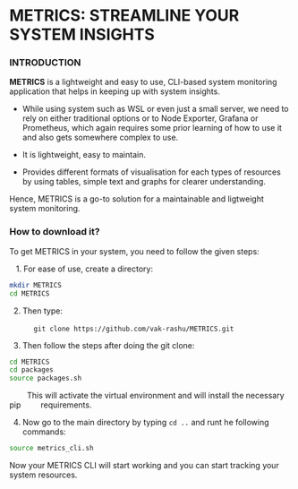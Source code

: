 # METRICS: STREAMLINE YOUR SYSTEM INSIGHTS

### INTRODUCTION

<b>**METRICS**</b> is a lightweight and easy to use, CLI-based system monitoring application that helps in keeping up with system insights.

- While using system such as WSL or even just a small server, we need to rely on either traditional options or to Node Exporter, Grafana
  or Prometheus, which again requires some prior learning of how to use it and
  also gets somewhere complex to use.
  
- It is lightweight, easy to maintain.
  
- Provides different formats of visualisation for each types of resources by using tables, simple text and graphs for clearer understanding.
  

Hence, METRICS is a go-to solution for a maintainable and ligtweight system monitoring.

### How to download it?

To get METRICS in your system, you need to follow the given steps:

   1. For ease of use, create a directory:

```bash
mkdir METRICS
cd METRICS
```

2. Then type:

           `git clone https://github.com/vak-rashu/METRICS.git`

3. Then follow the steps after doing the git clone:

```bash
cd METRICS
cd packages
source packages.sh
```

        This will activate the virtual environment and will install the necessary pip         requirements.

4. Now go to the main directory by typing `cd ..` and runt he following commands:
  
  ```bash
  source metrics_cli.sh
  ```
  

Now your METRICS CLI will start working and you can start tracking your system resources.
